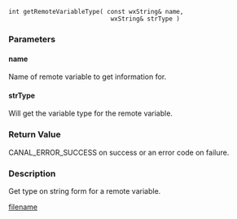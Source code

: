 



```clike
int getRemoteVariableType( const wxString& name, 
                            wxString& strType )
```

### Parameters

#### name
Name of remote variable to get information for.

#### strType
Will get the variable type for the remote variable.

### Return Value
CANAL_ERROR_SUCCESS on success or an error code on failure. 

### Description
Get type on string form for a remote variable. 




[filename](./bottom_copyright.md ':include')
